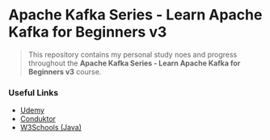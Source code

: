 # Apache Kafka Series - Learn Apache Kafka for Beginners v3

> This repository contains my personal study noes and progress throughout the **Apache Kafka Series - Learn Apache Kafka for Beginners v3** course.

### Useful Links
- [Udemy](https://www.udemy.com/course/apache-kafka)
- [Conduktor](https://conduktor.io/apache-kafka-for-beginners)
- [W3Schools (Java)](https://www.w3schools.com/java/default.asp)